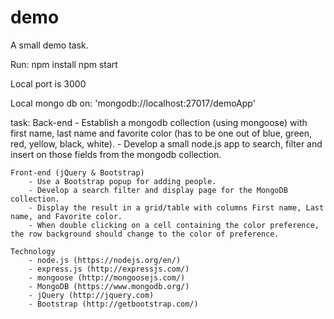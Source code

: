 # demo
A small demo task.

Run:
    npm install
    npm start

Local port is 3000

Local mongo db on: 'mongodb://localhost:27017/demoApp'


task:
  Back-end
        - Establish a mongodb collection (using mongoose) with first name, last name and favorite color (has to be one out of blue, green, red, yellow, black, white).
        - Develop a small node.js app to search, filter and insert on those fields from the mongodb collection.

    Front-end (jQuery & Bootstrap)
        - Use a Bootstrap popup for adding people.
        - Develop a search filter and display page for the MongoDB collection.
        - Display the result in a grid/table with columns First name, Last name, and Favorite color.
        - When double clicking on a cell containing the color preference, the row background should change to the color of preference.

    Technology
        - node.js (https://nodejs.org/en/)
        - express.js (http://expressjs.com/)
        - mongoose (http://mongoosejs.com/)
        - MongoDB (https://www.mongodb.org/)
        - jQuery (http://jquery.com)
        - Bootstrap (http://getbootstrap.com/)
